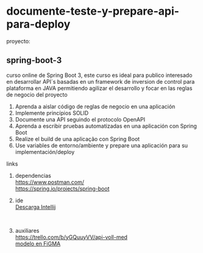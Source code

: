 # <h1>documente-teste-y-prepare-api-para-deploy</h1>

proyecto: <h2>spring-boot-3</h2>

 curso online de Spring Boot 3, este curso es ideal para publico interesado en desarrollar API´s basadas en un framework de inversion de control para plataforma en JAVA 
 permitiendo agilizar el desarrollo y focar en las reglas de negocio del proyecto

<ol>
  <li>Aprenda a aislar código de reglas de negocio en una aplicación</li>
  <li>Implemente princípios SOLID</li>
  <li>Documente una API seguindo el protocolo OpenAPI</li>
  <li>Aprenda a escribir pruebas automatizadas en una aplicación con Spring Boot</li>
  <li>Realize el build de una aplicação con Spring Boot</li>
  <li>Use variables de entorno/ambiente y prepare una aplicación para su implementación/deploy</li>
</ol>

links

1) dependencias<br>
<a>https://www.postman.com/</a><br>
<a>https://spring.io/projects/spring-boot</a><br>



2) ide<br>
<a href="https://www.jetbrains.com/idea/promo/?msclkid=c934a6edeb2510614d26c2af04a86b25&utm_source=bing&utm_medium=cpc&utm_campaign=AMER_en_BR_IDEA_Branded&utm_term=intellij&utm_content=intellij%20idea">Descarga Intellij</a>
<br>

3) auxiliares<br>
<a>https://trello.com/b/yGQuuyVV/api-voll-med</a><br>
<a href="https://www.figma.com/file/vgn35i1ErivIN8LJYEqxGZ/Untitled?node-id=0-223&t=YNrx4H2YyxEWXQFb-0">modelo en FiGMA</a>


